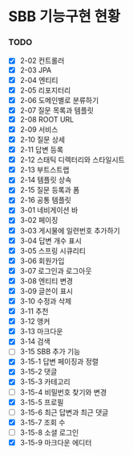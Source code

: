 # SBB 기능구현 현황

### TODO
- [x] 2-02 컨트롤러
- [x] 2-03 JPA
- [x] 2-04 엔티티
- [x] 2-05 리포지터리
- [x] 2-06 도메인별로 분류하기
- [x] 2-07 질문 목록과 템플릿
- [x] 2-08 ROOT URL
- [x] 2-09 서비스
- [x] 2-10 질문 상세
- [x] 2-11 답변 등록
- [x] 2-12 스태틱 디렉터리와 스타일시트
- [x] 2-13 부트스트랩
- [x] 2-14 템플릿 상속
- [x] 2-15 질문 등록과 폼
- [x] 2-16 공통 템플릿
- [x] 3-01 네비게이션 바
- [x] 3-02 페이징
- [x] 3-03 게시물에 일련번호 추가하기
- [x] 3-04 답변 개수 표시
- [x] 3-05 스프링 시큐리티
- [x] 3-06 회원가입
- [x] 3-07 로그인과 로그아웃
- [x] 3-08 엔티티 변경
- [x] 3-09 글쓴이 표시
- [x] 3-10 수정과 삭제
- [x] 3-11 추천
- [x] 3-12 앵커
- [x] 3-13 마크다운
- [X] 3-14 검색
- [ ] 3-15 SBB 추가 기능
- [x] 3-15-1 답변 페이징과 정렬
- [x] 3-15-2 댓글
- [x] 3-15-3 카테고리
- [ ] 3-15-4 비밀번호 찾기와 변경
- [x] 3-15-5 프로필
- [ ] 3-15-6 최근 답변과 최근 댓글
- [x] 3-15-7 조회 수
- [ ] 3-15-8 소셜 로그인
- [x] 3-15-9 마크다운 에디터